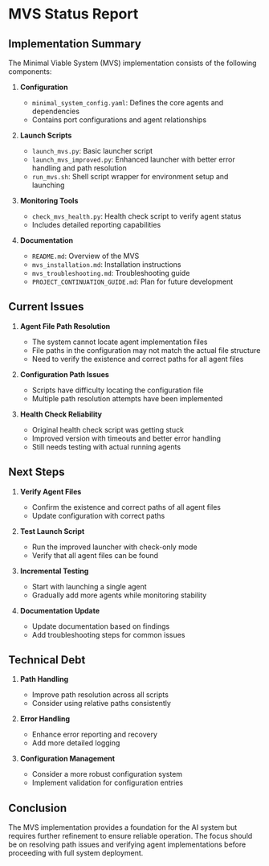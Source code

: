 # MVS Status Report

## Implementation Summary

The Minimal Viable System (MVS) implementation consists of the following components:

1. **Configuration**

   - `minimal_system_config.yaml`: Defines the core agents and dependencies
   - Contains port configurations and agent relationships

2. **Launch Scripts**

   - `launch_mvs.py`: Basic launcher script
   - `launch_mvs_improved.py`: Enhanced launcher with better error handling and path resolution
   - `run_mvs.sh`: Shell script wrapper for environment setup and launching

3. **Monitoring Tools**

   - `check_mvs_health.py`: Health check script to verify agent status
   - Includes detailed reporting capabilities

4. **Documentation**
   - `README.md`: Overview of the MVS
   - `mvs_installation.md`: Installation instructions
   - `mvs_troubleshooting.md`: Troubleshooting guide
   - `PROJECT_CONTINUATION_GUIDE.md`: Plan for future development

## Current Issues

1. **Agent File Path Resolution**

   - The system cannot locate agent implementation files
   - File paths in the configuration may not match the actual file structure
   - Need to verify the existence and correct paths for all agent files

2. **Configuration Path Issues**

   - Scripts have difficulty locating the configuration file
   - Multiple path resolution attempts have been implemented

3. **Health Check Reliability**
   - Original health check script was getting stuck
   - Improved version with timeouts and better error handling
   - Still needs testing with actual running agents

## Next Steps

1. **Verify Agent Files**

   - Confirm the existence and correct paths of all agent files
   - Update configuration with correct paths

2. **Test Launch Script**

   - Run the improved launcher with check-only mode
   - Verify that all agent files can be found

3. **Incremental Testing**

   - Start with launching a single agent
   - Gradually add more agents while monitoring stability

4. **Documentation Update**
   - Update documentation based on findings
   - Add troubleshooting steps for common issues

## Technical Debt

1. **Path Handling**

   - Improve path resolution across all scripts
   - Consider using relative paths consistently

2. **Error Handling**

   - Enhance error reporting and recovery
   - Add more detailed logging

3. **Configuration Management**
   - Consider a more robust configuration system
   - Implement validation for configuration entries

## Conclusion

The MVS implementation provides a foundation for the AI system but requires further refinement to ensure reliable operation. The focus should be on resolving path issues and verifying agent implementations before proceeding with full system deployment.
